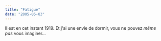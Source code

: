 ```yaml
---
title: "Fatigue"
date: "2005-05-03"
---
```


Il est en cet instant 1919. Et j'ai une envie de dormir, vous ne pouvez _même pas_ vous imaginer...
